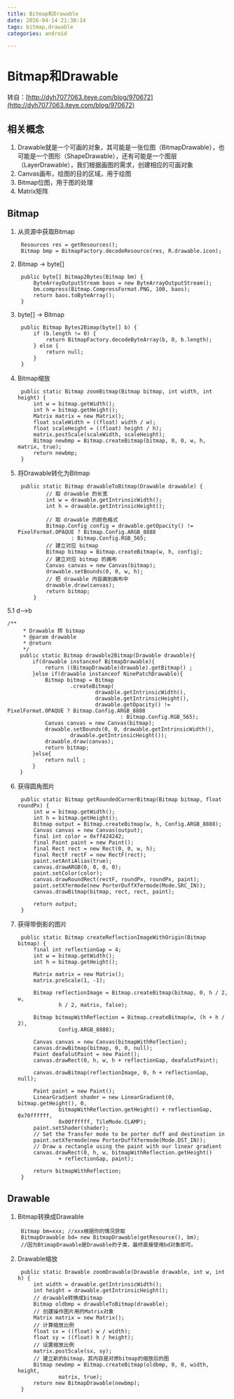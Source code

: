```yaml
---
title: Bitmap和Drawable
date: 2016-04-14 21:38:14
tags: bitmap,drawable
categories: android

---
```



# Bitmap和Drawable

转自：[http://dyh7077063.iteye.com/blog/970672](http://dyh7077063.iteye.com/blog/970672)

<!--more-->
## 相关概念

1. Drawable就是一个可画的对象，其可能是一张位图（BitmapDrawable），也可能是一个图形（ShapeDrawable），还有可能是一个图层（LayerDrawable），我们根据画图的需求，创建相应的可画对象
2. Canvas画布，绘图的目的区域，用于绘图
3. Bitmap位图，用于图的处理
4. Matrix矩阵

## Bitmap

1. 从资源中获取Bitmap

		Resources res = getResources();
		Bitmap bmp = BitmapFactory.decodeResource(res, R.drawable.icon);

2. Bitmap → byte[]

		public byte[] Bitmap2Bytes(Bitmap bm) {
			ByteArrayOutputStream baos = new ByteArrayOutputStream();
			bm.compress(Bitmap.CompressFormat.PNG, 100, baos);
			return baos.toByteArray();
		}

3. byte[] → Bitmap

		public Bitmap Bytes2Bimap(byte[] b) {
			if (b.length != 0) {
				return BitmapFactory.decodeByteArray(b, 0, b.length);
			} else {
				return null;
			}
		}

4. Bitmap缩放

		public static Bitmap zoomBitmap(Bitmap bitmap, int width, int height) {
			int w = bitmap.getWidth();
			int h = bitmap.getHeight();
			Matrix matrix = new Matrix();
			float scaleWidth = ((float) width / w);
			float scaleHeight = ((float) height / h);
			matrix.postScale(scaleWidth, scaleHeight);
			Bitmap newbmp = Bitmap.createBitmap(bitmap, 0, 0, w, h, matrix, true);
			return newbmp;
		}

5. 将Drawable转化为Bitmap

		public static Bitmap drawableToBitmap(Drawable drawable) {
				// 取 drawable 的长宽
				int w = drawable.getIntrinsicWidth();
				int h = drawable.getIntrinsicHeight();
		
				// 取 drawable 的颜色格式
				Bitmap.Config config = drawable.getOpacity() != PixelFormat.OPAQUE ? Bitmap.Config.ARGB_8888
						: Bitmap.Config.RGB_565;
				// 建立对应 bitmap
				Bitmap bitmap = Bitmap.createBitmap(w, h, config);
				// 建立对应 bitmap 的画布
				Canvas canvas = new Canvas(bitmap);
				drawable.setBounds(0, 0, w, h);
				// 把 drawable 内容画到画布中
				drawable.draw(canvas);
				return bitmap;
			}

5.1 d-->b

	/** 
	     * Drawable 转 bitmap 
	     * @param drawable 
	     * @return 
	     */  
	    public static Bitmap drawable2Bitmap(Drawable drawable){  
	        if(drawable instanceof BitmapDrawable){  
	            return ((BitmapDrawable)drawable).getBitmap() ;  
	        }else if(drawable instanceof NinePatchDrawable){  
	            Bitmap bitmap = Bitmap  
	                    .createBitmap(  
	                            drawable.getIntrinsicWidth(),  
	                            drawable.getIntrinsicHeight(),  
	                            drawable.getOpacity() != PixelFormat.OPAQUE ? Bitmap.Config.ARGB_8888  
	                                    : Bitmap.Config.RGB_565);  
	            Canvas canvas = new Canvas(bitmap);  
	            drawable.setBounds(0, 0, drawable.getIntrinsicWidth(),  
	                    drawable.getIntrinsicHeight());  
	            drawable.draw(canvas);  
	            return bitmap;  
	        }else{  
	            return null ;  
	        }  
	    }  

6. 获得圆角图片 

		public static Bitmap getRoundedCornerBitmap(Bitmap bitmap, float roundPx) {
			int w = bitmap.getWidth();
			int h = bitmap.getHeight();
			Bitmap output = Bitmap.createBitmap(w, h, Config.ARGB_8888);
			Canvas canvas = new Canvas(output);
			final int color = 0xff424242;
			final Paint paint = new Paint();
			final Rect rect = new Rect(0, 0, w, h);
			final RectF rectF = new RectF(rect);
			paint.setAntiAlias(true);
			canvas.drawARGB(0, 0, 0, 0);
			paint.setColor(color);
			canvas.drawRoundRect(rectF, roundPx, roundPx, paint);
			paint.setXfermode(new PorterDuffXfermode(Mode.SRC_IN));
			canvas.drawBitmap(bitmap, rect, rect, paint);
	
			return output;
		}

7. 获得带倒影的图片

		public static Bitmap createReflectionImageWithOrigin(Bitmap bitmap) {  
		    final int reflectionGap = 4;  
		    int w = bitmap.getWidth();  
		    int h = bitmap.getHeight();  
		  
		    Matrix matrix = new Matrix();  
		    matrix.preScale(1, -1);  
		  
		    Bitmap reflectionImage = Bitmap.createBitmap(bitmap, 0, h / 2, w,  
		            h / 2, matrix, false);  
		  
		    Bitmap bitmapWithReflection = Bitmap.createBitmap(w, (h + h / 2),  
		            Config.ARGB_8888);  
		  
		    Canvas canvas = new Canvas(bitmapWithReflection);  
		    canvas.drawBitmap(bitmap, 0, 0, null);  
		    Paint deafalutPaint = new Paint();  
		    canvas.drawRect(0, h, w, h + reflectionGap, deafalutPaint);  
		  
		    canvas.drawBitmap(reflectionImage, 0, h + reflectionGap, null);  
		  
		    Paint paint = new Paint();  
		    LinearGradient shader = new LinearGradient(0, bitmap.getHeight(), 0,  
		            bitmapWithReflection.getHeight() + reflectionGap, 0x70ffffff,  
		            0x00ffffff, TileMode.CLAMP);  
		    paint.setShader(shader);  
		    // Set the Transfer mode to be porter duff and destination in  
		    paint.setXfermode(new PorterDuffXfermode(Mode.DST_IN));  
		    // Draw a rectangle using the paint with our linear gradient  
		    canvas.drawRect(0, h, w, bitmapWithReflection.getHeight()  
		            + reflectionGap, paint);  
		  
		    return bitmapWithReflection;  
		} 

## Drawable

1. Bitmap转换成Drawable

		Bitmap bm=xxx; //xxx根据你的情况获取
		BitmapDrawable bd= new BitmapDrawable(getResource(), bm); 
		//因为BtimapDrawable是Drawable的子类，最终直接使用bd对象即可。

2. Drawable缩放

		public static Drawable zoomDrawable(Drawable drawable, int w, int h) {
			int width = drawable.getIntrinsicWidth();
			int height = drawable.getIntrinsicHeight();
			// drawable转换成bitmap
			Bitmap oldbmp = drawableToBitmap(drawable);
			// 创建操作图片用的Matrix对象
			Matrix matrix = new Matrix();
			// 计算缩放比例
			float sx = ((float) w / width);
			float sy = ((float) h / height);
			// 设置缩放比例
			matrix.postScale(sx, sy);
			// 建立新的bitmap，其内容是对原bitmap的缩放后的图
			Bitmap newbmp = Bitmap.createBitmap(oldbmp, 0, 0, width, height,
					matrix, true);
			return new BitmapDrawable(newbmp);
		}